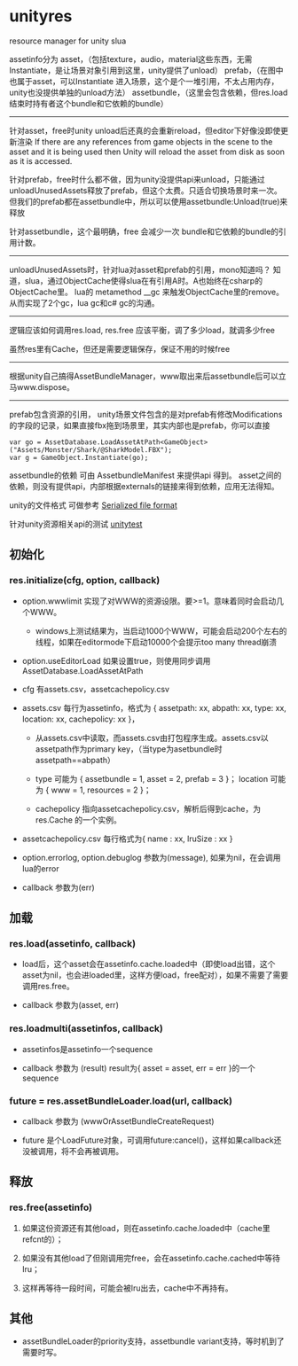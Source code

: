 # unityres
resource manager for unity slua

assetinfo分为
asset，（包括texture，audio，material这些东西，无需Instantiate，是让场景对象引用到这里，unity提供了unload）
prefab，（在图中也属于asset，可以Instantiate 进入场景，这个是个一堆引用，不太占用内存，unity也没提供单独的unload方法）
assetbundle，（这里会包含依赖，但res.load结束时持有者这个bundle和它依赖的bundle）

---

针对asset，free时unity unload后还真的会重新reload，但editor下好像没即使更新渲染
If there are any references from game objects in the scene to the asset and it is being used then Unity will reload the asset from disk as soon as it is accessed.

针对prefab，free时什么都不做，因为unity没提供api来unload，只能通过unloadUnusedAssets释放了prefab，但这个太费。只适合切换场景时来一次。但我们的prefab都在assetbundle中，所以可以使用assetbundle:Unload(true)来释放

针对assetbundle，这个最明确，free 会减少一次 bundle和它依赖的bundle的引用计数。

---

unloadUnusedAssets时，针对lua对asset和prefab的引用，mono知道吗？
知道，slua，通过ObjectCache使得slua在有引用A时。A也始终在csharp的ObjectCache里。
lua的 metamethod __gc 来触发ObjectCache里的remove。
从而实现了2个gc，lua gc和c# gc的沟通。

---

逻辑应该如何调用res.load, res.free
应该平衡，调了多少load，就调多少free

虽然res里有Cache，但还是需要逻辑保存，保证不用的时候free

----

根据unity自己搞得AssetBundleManager，www取出来后assetbundle后可以立马www.dispose。

----

prefab包含资源的引用，
unity场景文件包含的是对prefab有修改Modifications的字段的记录，如果直接fbx拖到场景里，其实内部也是prefab，你可以直接

    var go = AssetDatabase.LoadAssetAtPath<GameObject>("Assets/Monster/Shark/@SharkModel.FBX");
    var g = GameObject.Instantiate(go);

assetbundle的依赖 可由 AssetbundleManifest 来提供api 得到。
asset之间的依赖，则没有提供api，内部根据externals的链接来得到依赖，应用无法得知。

unity的文件格式 可做参考 [Serialized file format]

[Serialized file format]: https://github.com/ata4/disunity/wiki/Serialized-file-format

针对unity资源相关api的测试 [unitytest]

[unitytest]: https://github.com/stallboy/unitytest



## 初始化

### res.initialize(cfg, option, callback)

* option.wwwlimit 实现了对WWW的资源设限。要>=1。意味着同时会启动几个WWW。

  * windows上测试结果为，当启动1000个WWW，可能会启动200个左右的线程，如果在editormode下启动10000个会提示too many thread崩溃

* option.useEditorLoad 如果设置true，则使用同步调用AssetDatabase.LoadAssetAtPath

* cfg 有assets.csv，assetcachepolicy.csv

* assets.csv 每行为assetinfo，格式为 { assetpath: xx, abpath: xx, type: xx, location: xx, cachepolicy: xx }，

  * 从assets.csv中读取，而assets.csv由打包程序生成。assets.csv以assetpath作为primary key，（当type为asetbundle时assetpath==abpath）

  * type 可能为 { assetbundle = 1, asset = 2, prefab = 3 }； location 可能为 { www = 1, resources = 2 }；

  * cachepolicy 指向assetcachepolicy.csv，解析后得到cache，为res.Cache 的一个实例。

* assetcachepolicy.csv 每行格式为{ name : xx, lruSize : xx }

* option.errorlog, option.debuglog 参数为(message), 如果为nil，在会调用lua的error

* callback 参数为(err)


## 加载

### res.load(assetinfo, callback)

* load后，这个asset会在assetinfo.cache.loaded中（即使load出错，这个asset为nil，也会进loaded里，这样方便load，free配对），如果不需要了需要调用res.free。

* callback 参数为(asset, err)

### res.loadmulti(assetinfos, callback)

* assetinfos是assetinfo一个sequence

* callback 参数为 (result) result为{ asset = asset, err = err }的一个sequence


### future = res.assetBundleLoader.load(url, callback)

* callback 参数为 (wwwOrAssetBundleCreateRequest)

* future 是个LoadFuture对象，可调用future:cancel()，这样如果callback还没被调用，将不会再被调用。

## 释放

### res.free(assetinfo)

1. 如果这份资源还有其他load，则在assetinfo.cache.loaded中（cache里refcnt的）；

2. 如果没有其他load了但刚调用完free，会在assetinfo.cache.cached中等待lru；

3. 这样再等待一段时间，可能会被lru出去，cache中不再持有。


## 其他

* assetBundleLoader的priority支持，assetbundle variant支持，等时机到了需要时写。

